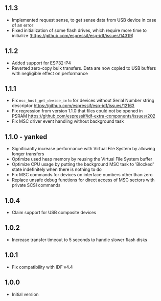 ## 1.1.3 

- Implemented request sense, to get sense data from USB device in case of an error
- Fixed initialization of some flash drives, which require more time to initialize (https://github.com/espressif/esp-idf/issues/14319)

## 1.1.2

- Added support for ESP32-P4
- Reverted zero-copy bulk transfers. Data are now copied to USB buffers with negligible effect on performance

## 1.1.1

- Fix `msc_host_get_device_info` for devices without Serial Number string descriptor https://github.com/espressif/esp-idf/issues/12163
- Fix regression from version 1.1.0 that files could not be opened in PSRAM https://github.com/espressif/idf-extra-components/issues/202
- Fix MSC driver event handling without background task

## 1.1.0 - yanked

- Significantly increase performance with Virtual File System by allowing longer transfers
- Optimize used heap memory by reusing the Virtual File System buffer
- Optimize CPU usage by putting the background MSC task to 'Blocked' state indefinitely when there is nothing to do
- Fix MSC commands for devices on interface numbers other than zero
- Replace unsafe debug functions for direct access of MSC sectors with private SCSI commands

## 1.0.4

- Claim support for USB composite devices

## 1.0.2

- Increase transfer timeout to 5 seconds to handle slower flash disks

## 1.0.1

- Fix compatibility with IDF v4.4

## 1.0.0

- Initial version
